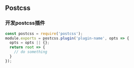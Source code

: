 ## Postcss

### 开发postcss插件
```js
const postcss = require('postcss');
module.exports = postcss.plugin('plugin-name', opts => {
  opts = opts || {};
  return root => {
    // do something
  }
});

```